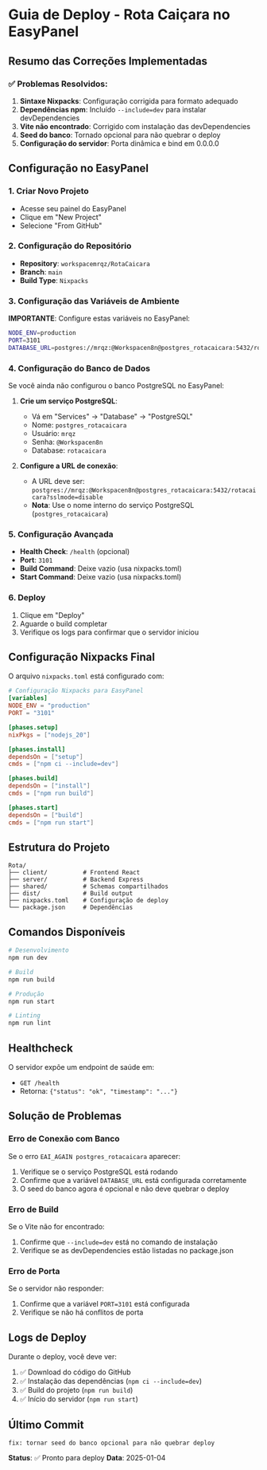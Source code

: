 # Guia de Deploy - Rota Caiçara no EasyPanel

## Resumo das Correções Implementadas

### ✅ Problemas Resolvidos:
1. **Sintaxe Nixpacks**: Configuração corrigida para formato adequado
2. **Dependências npm**: Incluído `--include=dev` para instalar devDependencies
3. **Vite não encontrado**: Corrigido com instalação das devDependencies
4. **Seed do banco**: Tornado opcional para não quebrar o deploy
5. **Configuração do servidor**: Porta dinâmica e bind em 0.0.0.0

## Configuração no EasyPanel

### 1. Criar Novo Projeto
- Acesse seu painel do EasyPanel
- Clique em "New Project"
- Selecione "From GitHub"

### 2. Configuração do Repositório
- **Repository**: `workspacemrqz/RotaCaicara`
- **Branch**: `main`
- **Build Type**: `Nixpacks`

### 3. Configuração das Variáveis de Ambiente
**IMPORTANTE**: Configure estas variáveis no EasyPanel:

```bash
NODE_ENV=production
PORT=3101
DATABASE_URL=postgres://mrqz:@Workspacen8n@postgres_rotacaicara:5432/rotacaicara?sslmode=disable
```

### 4. Configuração do Banco de Dados
Se você ainda não configurou o banco PostgreSQL no EasyPanel:

1. **Crie um serviço PostgreSQL**:
   - Vá em "Services" → "Database" → "PostgreSQL"
   - Nome: `postgres_rotacaicara`
   - Usuário: `mrqz`
   - Senha: `@Workspacen8n`
   - Database: `rotacaicara`

2. **Configure a URL de conexão**:
   - A URL deve ser: `postgres://mrqz:@Workspacen8n@postgres_rotacaicara:5432/rotacaicara?sslmode=disable`
   - **Nota**: Use o nome interno do serviço PostgreSQL (`postgres_rotacaicara`)

### 5. Configuração Avançada
- **Health Check**: `/health` (opcional)
- **Port**: `3101`
- **Build Command**: Deixe vazio (usa nixpacks.toml)
- **Start Command**: Deixe vazio (usa nixpacks.toml)

### 6. Deploy
1. Clique em "Deploy"
2. Aguarde o build completar
3. Verifique os logs para confirmar que o servidor iniciou

## Configuração Nixpacks Final

O arquivo `nixpacks.toml` está configurado com:

```toml
# Configuração Nixpacks para EasyPanel
[variables]
NODE_ENV = "production"
PORT = "3101"

[phases.setup]
nixPkgs = ["nodejs_20"]

[phases.install]
dependsOn = ["setup"]
cmds = ["npm ci --include=dev"]

[phases.build] 
dependsOn = ["install"]
cmds = ["npm run build"]

[phases.start]
dependsOn = ["build"]
cmds = ["npm run start"]
```

## Estrutura do Projeto

```
Rota/
├── client/          # Frontend React
├── server/          # Backend Express
├── shared/          # Schemas compartilhados
├── dist/            # Build output
├── nixpacks.toml    # Configuração de deploy
└── package.json     # Dependências
```

## Comandos Disponíveis

```bash
# Desenvolvimento
npm run dev

# Build
npm run build

# Produção
npm run start

# Linting
npm run lint
```

## Healthcheck

O servidor expõe um endpoint de saúde em:
- `GET /health`
- Retorna: `{"status": "ok", "timestamp": "..."}`

## Solução de Problemas

### Erro de Conexão com Banco
Se o erro `EAI_AGAIN postgres_rotacaicara` aparecer:
1. Verifique se o serviço PostgreSQL está rodando
2. Confirme que a variável `DATABASE_URL` está configurada corretamente
3. O seed do banco agora é opcional e não deve quebrar o deploy

### Erro de Build
Se o Vite não for encontrado:
1. Confirme que `--include=dev` está no comando de instalação
2. Verifique se as devDependencies estão listadas no package.json

### Erro de Porta
Se o servidor não responder:
1. Confirme que a variável `PORT=3101` está configurada
2. Verifique se não há conflitos de porta

## Logs de Deploy

Durante o deploy, você deve ver:
1. ✅ Download do código do GitHub
2. ✅ Instalação das dependências (`npm ci --include=dev`)
3. ✅ Build do projeto (`npm run build`)
4. ✅ Início do servidor (`npm run start`)

## Último Commit

```
fix: tornar seed do banco opcional para não quebrar deploy
```

**Status**: ✅ Pronto para deploy
**Data**: 2025-01-04 
